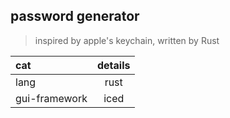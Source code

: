## password generator

> inspired by apple's keychain, written by Rust

| cat |  details |
|:--- | :---: |
| lang| rust|
| gui-framework | iced|


